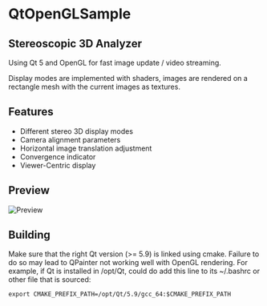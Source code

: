 # QtOpenGLSample

## Stereoscopic 3D Analyzer

Using Qt 5 and OpenGL for fast image update / video streaming.

Display modes are implemented with shaders, images are rendered on a rectangle mesh with the current images
as textures.

## Features

* Different stereo 3D display modes
* Camera alignment parameters
* Horizontal image translation adjustment
* Convergence indicator
* Viewer-Centric display

## Preview

![Preview](http://imgur.com/iVtXtv3)

## Building

Make sure that the right Qt version (>= 5.9) is linked using cmake.
Failure to do so may lead to QPainter not working well with OpenGL rendering.
For example, if Qt is installed in /opt/Qt, could do add this line 
to its ~/.bashrc or other file that is sourced:

```
export CMAKE_PREFIX_PATH=/opt/Qt/5.9/gcc_64:$CMAKE_PREFIX_PATH
```

